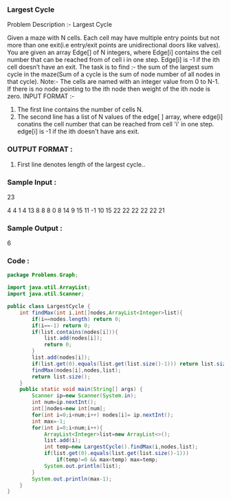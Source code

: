 ### Largest Cycle
Problem Description :- Largest Cycle

Given a maze with N cells. Each cell may have multiple entry points but not more than one
exit(i.e entry/exit points are unidirectional doors like valves).
You are given an array Edge[] of N integers, where Edge[i] contains the cell number that can be
reached from of cell i in one step. Edge[i] is -1 if the ith cell doesn’t have an exit.
The task is to find :- the sum of the largest sum cycle in the maze(Sum of a cycle is the sum of node
number of all nodes in that cycle).
Note:- The cells are named with an integer value from 0 to N-1. If there is no node pointing to the ith
node then weight of the ith node is zero.
INPUT FORMAT :-
1. The first line contains the number of cells N.
2. The second line has a list of N values of the edge[ ] array, where edge[i] conatins the cell
number that can be reached from cell 'i' in one step. edge[i] is -1 if the ith doesn't have ans
exit.
### OUTPUT FORMAT :
1. First line denotes length of the largest cycle..
### Sample Input :
23

4 4 1 4 13 8 8 8 0 8 14 9 15 11 -1 10 15 22 22 22 22 22 21
### Sample Output :
6
### Code : 
``` java
package Problems.Graph;

import java.util.ArrayList;
import java.util.Scanner;

public class LargestCycle {
    int findMax(int i,int[]nodes,ArrayList<Integer>list){
        if(i==nodes.length) return 0;
        if(i==-1) return 0;
        if(list.contains(nodes[i])){
            list.add(nodes[i]);
            return 0;
        }
        list.add(nodes[i]);
        if(list.get(0).equals(list.get(list.size()-1))) return list.size();
        findMax(nodes[i],nodes,list);
        return list.size();
    }
    public static void main(String[] args) {
        Scanner ip=new Scanner(System.in);
        int num=ip.nextInt();
        int[]nodes=new int[num];
        for(int i=0;i<num;i++) nodes[i]= ip.nextInt();
        int max=-1;
        for(int i=0;i<num;i++){
            ArrayList<Integer>list=new ArrayList<>();
            list.add(i);
            int temp=new LargestCycle().findMax(i,nodes,list);
            if(list.get(0).equals(list.get(list.size()-1)))
                if(temp!=0 && max<temp) max=temp;
            System.out.println(list);
        }
        System.out.println(max-1);
    }
}

```
